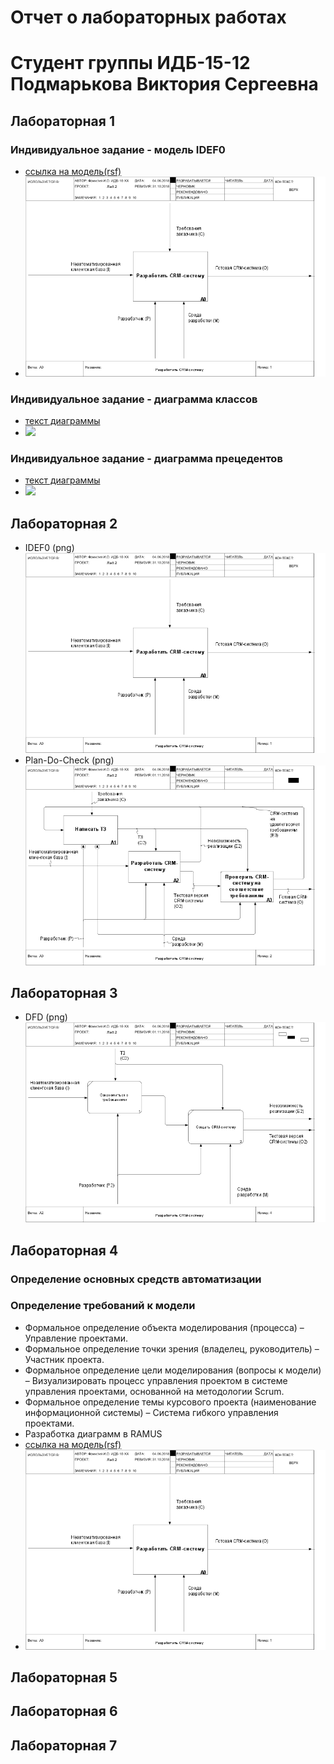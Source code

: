 # Отчет о лабораторных работах
# Студент группы ИДБ-15-12 Подмарькова Виктория Сергеевна
## Лабораторная 1
### Индивидуальное задание - модель IDEF0
* [ссылка на модель(rsf)](https://github.com/victoriapdmr/victoria.github.io/blob/master/pdc.rsf)
* ![](https://github.com/victoriapdmr/victoria.github.io/blob/master/01_A0.png)
### Индивидуальное задание - диаграмма классов
* [текст диаграммы](https://github.com/victoriapdmr/victoria.github.io/blob/master/%D0%94%D0%B8%D0%B0%D0%B3%D1%80%D0%B0%D0%BC%D0%BC%D0%B0%20%D0%BA%D0%BB%D0%B0%D1%81%D1%81%D0%BE%D0%B2.txt)
* ![](http://www.plantuml.com/plantuml/png/PP2_IaCn6CNdvYa-EkdWEzHs5iJ5ETm46vhUo9TR74ImEhW83hw0-WIfM1ekscSuUIC_SXV_BE5mSd9-XqnYfxbRBRsA2zTUQjPBQhoEaQxLQAgRnGM7LMjcmGUcyxdhh1eTCuUhmPbwYKWmiB7yqxfHGyiOBqZObLivDzYNk_A0Z7vCEjAfC0YlShV51nA9-1L5ZwpmNEKUxqZbYMPd9qTbZLpMOcxnAS_-4f24ylWlMUxf06yLjXdgy8KibTY9x6j7tOPqAFFdpbXg73VUgebjZNpHDm00)
### Индивидуальное задание - диаграмма прецедентов
* [текст диаграммы](https://github.com/victoriapdmr/victoria.github.io/blob/master/%D0%94%D0%B8%D0%B0%D0%B3%D1%80%D0%B0%D0%BC%D0%BC%D0%B0%20%D0%BF%D1%80%D0%B5%D1%86%D0%B5%D0%B4%D0%B5%D0%BD%D1%82%D0%BE%D0%B2.txt)
* ![](http://www.plantuml.com/plantuml/png/fP51JeD058RNdLEyiD85YGSmfhHh4kB6zGJ6bfGovZ74XJMnTU764xXHRu2rHD9Gpl3cHZwXDLsmwmBu-VF_Nzwy6MP6eiddYSXcSNedKSv1XaOZF8Z1I8Qp2UeyZSOwOUjc6Xib1XwYlk-SKS8H3cgC51vRZqUyF5EXpDJ9n4JT6Z0QC9vC3KGngj34EXNTlC45o0mSUgE6QYfeHnigm3wn_6dVNzJObNsXYhOSMJlxdh_llNEeeUysMjEETGbsoRybRVYxeZKrXqxGLJxwsF_SBlFP4Nf6eIrLZZWin-j5Ki7OLnXV-wvTKjNEKL9jdnqHWEl2cNSk-FcJlk0DN2vO1S9dOt75HnD3bKPykxy0)
## Лабораторная 2
* IDEF0 (png)
![](https://github.com/victoriapdmr/victoria.github.io/blob/master/01_A0.png)
* Plan-Do-Check (png) 
![](https://github.com/victoriapdmr/victoria.github.io/blob/master/02_A0.png)
## Лабораторная 3
* DFD (png) 
![](https://github.com/victoriapdmr/victoria.github.io/blob/master/04_A2.png)
## Лабораторная 4
### Определение основных средств автоматизации
### Определение требований к модели

* Формальное определение объекта моделирования (процесса) – Управление проектами.
* Формальное определение точки зрения (владелец, руководитель) – Участник проекта.
* Формальное определение цели моделирования (вопросы к модели) – Визуализировать процесс управления проектом в системе управления проектами, основанной на методологии Scrum.
* Формальное определение темы курсового проекта (наименование информационной системы) – Cистема гибкого управления проектами.
* Разработка диаграмм в RAMUS
* [ссылка на модель(rsf)](https://github.com/victoriapdmr/victoria.github.io/blob/master/pdc.rsf)
* ![](https://github.com/victoriapdmr/victoria.github.io/blob/master/01_A0.png)
## Лабораторная 5

## Лабораторная 6

## Лабораторная 7
